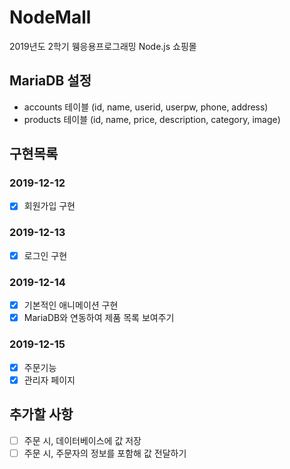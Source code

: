 # NodeMall
2019년도 2학기 웽응용프로그래밍 Node.js 쇼핑몰

## MariaDB 설정
- accounts 테이블 (id, name, userid, userpw, phone, address)
- products 테이블 (id, name, price, description, category, image)

## 구현목록
### 2019-12-12
- [x] 회원가입 구현

### 2019-12-13
- [x] 로그인 구현

### 2019-12-14
- [x] 기본적인 애니메이션 구현
- [x] MariaDB와 연동하여 제품 목록 보여주기

### 2019-12-15
- [x] 주문기능
- [x] 관리자 페이지

## 추가할 사항
- [ ] 주문 시, 데이터베이스에 값 저장
- [ ] 주문 시, 주문자의 정보를 포함해 값 전달하기
